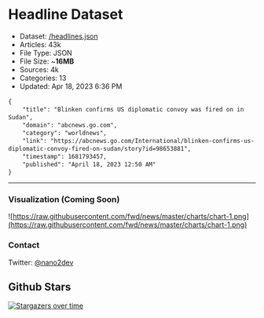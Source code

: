 # Headline Dataset

- Dataset: [/headlines.json](https://raw.githubusercontent.com/fwd/news/master/headlines.json) 
- Articles: 43k
- File Type: JSON
- File Size: ~**16MB**
- Sources: 4k
- Categories: 13
- Updated: Apr 18, 2023 6:36 PM

```
{
    "title": "Blinken confirms US diplomatic convoy was fired on in Sudan",
    "domain": "abcnews.go.com",
    "category": "worldnews",
    "link": "https://abcnews.go.com/International/blinken-confirms-us-diplomatic-convoy-fired-on-sudan/story?id=98653881",
    "timestamp": 1681793457,
    "published": "April 18, 2023 12:50 AM"
}
```

---

### Visualization (Coming Soon)

![https://raw.githubusercontent.com/fwd/news/master/charts/chart-1.png](https://raw.githubusercontent.com/fwd/news/master/charts/chart-1.png)

### Contact 

Twitter: [@nano2dev](https://twitter.com/nano2dev)

## Github Stars

[![Stargazers over time](https://starchart.cc/fwd/news.svg)](https://starchart.cc/fwd/news)
